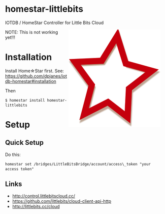 # homestar-littlebits
IOTDB / HomeStar Controller for Little Bits Cloud

<img src="https://github.com/dpjanes/iotdb-homestar/blob/master/docs/HomeStar.png" align="right" />

NOTE: This is not working yet!!!


# Installation

Install Home☆Star first. 
See: https://github.com/dpjanes/iotdb-homestar#installation

Then

    $ homestar install homestar-littlebits

# Setup

## Quick Setup

Do this:

    homestar set /bridges/LittleBitsBridge/account/access\_token "your access token"


## Links

* http://control.littlebitscloud.cc/
* https://github.com/littlebits/cloud-client-api-http
* http://littlebits.cc/cloud

